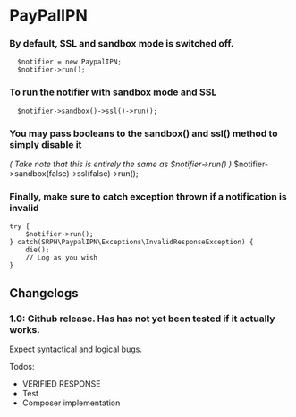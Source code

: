 PayPalIPN
======

### By default, SSL and sandbox mode is switched off.
      $notifier = new PaypalIPN;
      $notifier->run();

### To run the notifier with sandbox mode and SSL
      $notifier->sandbox()->ssl()->run();

### You may pass booleans to the sandbox() and ssl() method to simply disable it
_( Take note that this is entirely the same as $notifier->run() )_
      $notifier->sandbox(false)->ssl(false)->run();

### Finally, make sure to catch exception thrown if a notification is invalid
	try {
		$notifier->run();
	} catch(SRPH\PaypalIPN\Exceptions\InvalidResponseException) {
		die();
    	// Log as you wish
	}

## Changelogs
### 1.0: Github release. Has has not yet been tested if it actually works.
Expect syntactical and logical bugs.

Todos:
- VERIFIED RESPONSE
- Test
- Composer implementation
